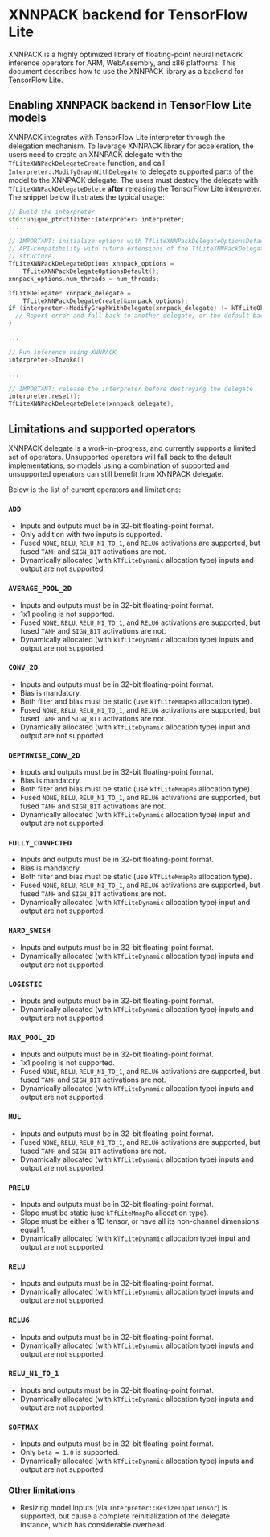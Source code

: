 # XNNPACK backend for TensorFlow Lite

XNNPACK is a highly optimized library of floating-point neural network inference
operators for ARM, WebAssembly, and x86 platforms. This document describes how
to use the XNNPACK library as a backend for TensorFlow Lite.

## Enabling XNNPACK backend in TensorFlow Lite models

XNNPACK integrates with TensorFlow Lite interpreter through the delegation
mechanism. To leverage XNNPACK library for acceleration, the users need to
create an XNNPACK delegate with the `TfLiteXNNPackDelegateCreate` function, and
call `Interpreter::ModifyGraphWithDelegate` to delegate supported parts of the
model to the XNNPACK delegate. The users must destroy the delegate with
`TfLiteXNNPackDelegateDelete` **after** releasing the TensorFlow Lite
interpreter. The snippet below illustrates the typical usage:

```c++
// Build the interpreter
std::unique_ptr<tflite::Interpreter> interpreter;
...

// IMPORTANT: initialize options with TfLiteXNNPackDelegateOptionsDefault() for
// API-compatibility with future extensions of the TfLiteXNNPackDelegateOptions
// structure.
TfLiteXNNPackDelegateOptions xnnpack_options =
    TfLiteXNNPackDelegateOptionsDefault();
xnnpack_options.num_threads = num_threads;

TfLiteDelegate* xnnpack_delegate =
    TfLiteXNNPackDelegateCreate(&xnnpack_options);
if (interpreter->ModifyGraphWithDelegate(xnnpack_delegate) != kTfLiteOk) {
  // Report error and fall back to another delegate, or the default backend
}

...

// Run inference using XNNPACK
interpreter->Invoke()

...

// IMPORTANT: release the interpreter before destroying the delegate
interpreter.reset();
TfLiteXNNPackDelegateDelete(xnnpack_delegate);
```

## Limitations and supported operators

XNNPACK delegate is a work-in-progress, and currently supports a limited set of
operators. Unsupported operators will fall back to the default implementations,
so models using a combination of supported and unsupported operators can still
benefit from XNNPACK delegate.

Below is the list of current operators and limitations:

### `ADD`

- Inputs and outputs must be in 32-bit floating-point format.
- Only addition with two inputs is supported.
- Fused `NONE`, `RELU`, `RELU_N1_TO_1`, and `RELU6` activations are supported,
  but fused `TANH` and `SIGN_BIT` activations are not.
- Dynamically allocated (with `kTfLiteDynamic` allocation type) inputs and
  output are not supported.

### `AVERAGE_POOL_2D`

- Inputs and outputs must be in 32-bit floating-point format.
- 1x1 pooling is not supported.
- Fused `NONE`, `RELU`, `RELU_N1_TO_1`, and `RELU6` activations are supported,
  but fused `TANH` and `SIGN_BIT` activations are not.
- Dynamically allocated (with `kTfLiteDynamic` allocation type) inputs and
  output are not supported.

### `CONV_2D`

- Inputs and outputs must be in 32-bit floating-point format.
- Bias is mandatory.
- Both filter and bias must be static (use `kTfLiteMmapRo` allocation type).
- Fused `NONE`, `RELU`, `RELU_N1_TO_1`, and `RELU6` activations are supported,
  but fused `TANH` and `SIGN_BIT` activations are not.
- Dynamically allocated (with `kTfLiteDynamic` allocation type) input and output
  are not supported.

### `DEPTHWISE_CONV_2D`

- Inputs and outputs must be in 32-bit floating-point format.
- Bias is mandatory.
- Both filter and bias must be static (use `kTfLiteMmapRo` allocation type).
- Fused `NONE`, `RELU`, `RELU_N1_TO_1`, and `RELU6` activations are supported,
  but fused `TANH` and `SIGN_BIT` activations are not.
- Dynamically allocated (with `kTfLiteDynamic` allocation type) input and output
  are not supported.

### `FULLY_CONNECTED`

- Inputs and outputs must be in 32-bit floating-point format.
- Bias is mandatory.
- Both filter and bias must be static (use `kTfLiteMmapRo` allocation type).
- Fused `NONE`, `RELU`, `RELU_N1_TO_1`, and `RELU6` activations are supported,
  but fused `TANH` and `SIGN_BIT` activations are not.
- Dynamically allocated (with `kTfLiteDynamic` allocation type) input and output
  are not supported.

### `HARD_SWISH`

- Inputs and outputs must be in 32-bit floating-point format.
- Dynamically allocated (with `kTfLiteDynamic` allocation type) inputs and
  output are not supported.

### `LOGISTIC`

- Inputs and outputs must be in 32-bit floating-point format.
- Dynamically allocated (with `kTfLiteDynamic` allocation type) inputs and
  output are not supported.

### `MAX_POOL_2D`

- Inputs and outputs must be in 32-bit floating-point format.
- 1x1 pooling is not supported.
- Fused `NONE`, `RELU`, `RELU_N1_TO_1`, and `RELU6` activations are supported,
  but fused `TANH` and `SIGN_BIT` activations are not.
- Dynamically allocated (with `kTfLiteDynamic` allocation type) inputs and
  output are not supported.

### `MUL`

- Inputs and outputs must be in 32-bit floating-point format.
- Fused `NONE`, `RELU`, `RELU_N1_TO_1`, and `RELU6` activations are supported,
  but fused `TANH` and `SIGN_BIT` activations are not.
- Dynamically allocated (with `kTfLiteDynamic` allocation type) inputs and
  output are not supported.

### `PRELU`

- Inputs and outputs must be in 32-bit floating-point format.
- Slope must be static (use `kTfLiteMmapRo` allocation type).
- Slope must be either a 1D tensor, or have all its non-channel dimensions
  equal 1.
- Dynamically allocated (with `kTfLiteDynamic` allocation type) input and output
  are not supported.

### `RELU`

- Inputs and outputs must be in 32-bit floating-point format.
- Dynamically allocated (with `kTfLiteDynamic` allocation type) inputs and
  output are not supported.

### `RELU6`

- Inputs and outputs must be in 32-bit floating-point format.
- Dynamically allocated (with `kTfLiteDynamic` allocation type) inputs and
  output are not supported.

### `RELU_N1_TO_1`

- Inputs and outputs must be in 32-bit floating-point format.
- Dynamically allocated (with `kTfLiteDynamic` allocation type) inputs and
  output are not supported.

### `SOFTMAX`

- Inputs and outputs must be in 32-bit floating-point format.
- Only `beta = 1.0` is supported.
- Dynamically allocated (with `kTfLiteDynamic` allocation type) inputs and
  output are not supported.

### Other limitations

- Resizing model inputs (via `Interpreter::ResizeInputTensor`) is supported, but
  cause a complete reinitialization of the delegate instance, which has
  considerable overhead.
